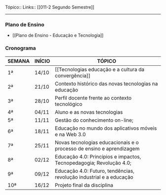 Tópico::
Links:: [[011-2 Segundo Semestre]]

---

### Plano de Ensino
- [[Plano de Ensino - Educação e Tecnologia]]

### Cronograma

| SEMANA | INÍCIO | TÓPICO                                     |
|--------|--------|--------------------------------------------|
| 1ª     | 14/10  | [[Tecnologias educação e a cultura da convergência]]            |
| 2ª     | 21/10  | Contexto histórico das novas tecnologias na educação    |
| 3ª     | 28/10  | Perfil docente frente ao contexto tecnológico |
| 4ª     | 04/11  |	Aluno e as novas tecnologias               |
| 5ª     | 11/11  |Gestão do conhecimento on-line;  |
| 6ª     | 18/11  |	Educação no mundo dos aplicativos móveis e na Web 3.0                 |
| 7ª     | 25/11  |Novas tecnologias educacionais e o processo de ensino e aprendizagem    |
| 8ª     | 02/12  |Educação 4.0: Princípios e impactos, Tecnopedagogia; Revolução 4.0;          |
| 9ª     | 09/12  |Educação 4.0: Futuro, tendências, revolução industrial e a educação                |
| 10ª    | 16/12 |Projeto final da disciplina                              |